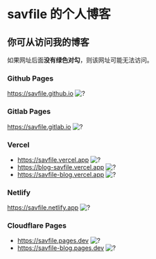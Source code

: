 # savfile 的个人博客
## 你可从访问我的博客
如果网址后面**没有绿色对勾**，则该网址可能无法访问。
### Github Pages
https://savfile.github.io ![?](https://savfile.github.io/ok.svg)

### Gitlab Pages
https://savfile.gitlab.io ![?](https://savfile.gitlab.io/ok.svg)


### Vercel
- https://savfile.vercel.app ![?](https://savfile.vercel.app/ok.svg)
- https://blog-savfile.vercel.app ![?](https://blog-savfile.vercel.app/ok.svg)
- https://savfile-blog.vercel.app ![?](https://savfile-blog.vercel.app/ok.svg)

### Netlify
https://savfile.netlify.app ![?](https://savfile.netlify.app/ok.svg)

<!--
### Bitbucket Cloud
https://savfile.bitbucket.io ![?](https://savfile.bitbucket.io/ok.svg)
-->

### Cloudflare Pages
- https://savfile.pages.dev ![?](https://savfile.pages.dev/ok.svg)
- https://savfile-blog.pages.dev ![?](https://savfile-blog.pages.dev/ok.svg)

<!--
### Gitee Pages
https://savfile.gitee.io ![?](https://savfile.gitee.io/ok.svg)
-->
